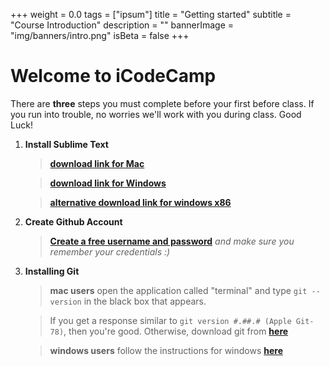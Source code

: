 +++
weight = 0.0
tags = ["ipsum"]
title = "Getting started"
subtitle = "Course Introduction"
description = ""
bannerImage = "img/banners/intro.png"
isBeta = false
+++


# Welcome to iCodeCamp
There are __three__ steps you must complete before your first before class. If you run into trouble, no worries we'll work with you during class. Good Luck!

1. __Install Sublime Text__

    > [__download link for Mac__](https://download.sublimetext.com/Sublime%20Text%202.0.2.dmg)

    > [__download link for Windows__](https://download.sublimetext.com/Sublime%20Text%202.0.2a%20x64%20Setup.exe)

    > [__alternative download link for windows x86__](https://download.sublimetext.com/Sublime%20Text%202.0.2a%20Setup.exe)

2. __Create Github Account__
  
    > [__Create a free username and password__](https://github.com/join?source=header-home) *and make sure you remember your credentials :)*

3. __Installing Git__
    
    > __mac users__ open the application called "terminal" and type `git --version` in the black box that appears. 

    > If you get a response similar to `git version #.##.# (Apple Git-78)`, then you're good. Otherwise, download git from [__here__](https://git-scm.com/download/mac)
    
    
    > __windows users__ follow the instructions for windows [__here__](https://www.edureka.co/blog/install-git/)
    
